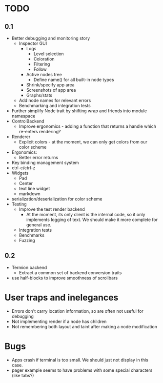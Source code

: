 
# TODO


## 0.1

- Better debugging and monitoring story
  - Inspector GUI
    - Logs
      - Level selection
      - Coloration
      - Filtering
      - Follow
    - Active nodes tree
      - Define name() for all built-in node types
    - Shrink/specify app area
    - Screenshots of app area
    - Graphs/stats
  - Add node names for relevant errors
  - Benchmarking and integration tests
- Further simplify Node trait by shifting wrap and friends into module namespace
- ControlBackend
  - Improve ergonomics - adding a function that returns a handle which re-enters rendering?
- Renderer
  - Explicit colors - at the moment, we can only get colors from our color scheme
- Ergonomics:
  - Better error returns
- Key binding management system
- ctrl-c/ctrl-z
- Widgets
  - Pad
  - Center
  - text line widget
  - markdown
- serialization/deserialization for color scheme
- Testing
  - Improve the test render backend
    - At the moment, its only client is the internal code, so it only implements
      logging of text. We should make it more complete for general use.
  - Integration tests
  - Benchmarks
  - Fuzzing

## 0.2

- Termion backend
  - Extract a common set of backend conversion traits
- use half-blocks to improve smoothness of scrollbars


# User traps and inelegances

  - Errors don't carry location information, so are often not useful for debugging
  - Not implementing render if a node has children
  - Not remembering both layout and taint after making a node modification

# Bugs

  - Apps crash if terminal is too small. We should just not display in this case.
  - pager example seems to have problems with some special characters (like tabs?)
